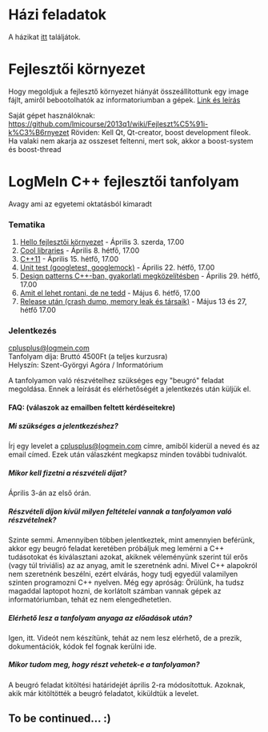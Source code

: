 Házi feladatok
======
A házikat [itt](https://github.com/lmicourse/2013q1/wiki/Házi-feladat) találjátok.

Fejlesztői környezet
======

Hogy megoldjuk a fejlesztő környezet hiányát összeállítottunk egy image fájlt, amiről bebootolhatók az informatoriumban a gépek.
[Link és leírás](https://github.com/lmicourse/2013q1/wiki/LMI-Course-Live-Ubuntu)

Saját gépet használóknak:
https://github.com/lmicourse/2013q1/wiki/Fejleszt%C5%91i-k%C3%B6rnyezet
Röviden: Kell Qt, Qt-creator, boost development fileok. Ha valaki nem akarja az osszeset feltenni, mert sok, akkor a boost-system és boost-thread

LogMeIn C++ fejlesztői tanfolyam
======
Avagy ami az egyetemi oktatásból kimaradt

### Tematika ###

1. [Hello fejlesztői környezet](https://github.com/lmicourse/2013q1/wiki/Hello-dev-environment) - Április 3. szerda, 17.00
2. [Cool libraries](https://github.com/lmicourse/2013q1/wiki/Cool-libraries) - Április 8. hétfő, 17.00
3. [C++11](https://github.com/lmicourse/2013q1/wiki/C--11) - Április 15. hétfő, 17.00
4. [Unit test (googletest, googlemock)](https://github.com/lmicourse/2013q1/wiki/Unit-tests) - Április 22. hétfő, 17.00
5. [Design patterns C++-ban, gyakorlati megközelítésben](https://github.com/lmicourse/2013q1/wiki/Design-patterns) - Április 29. hétfő, 17.00
6. [Amit el lehet rontani, de ne tedd](https://github.com/lmicourse/2013q1/wiki/Anti-patterns) - Május 6. hétfő, 17.00
7. [Release után (crash dump, memory leak és társaik)](https://github.com/lmicourse/2013q1/wiki/After-release) - Május 13 és 27, hétfő 17.00

### Jelentkezés ###
cplusplus@logmein.com  
Tanfolyam díja: Bruttó 4500Ft (a teljes kurzusra)  
Helyszín: Szent-Györgyi Agóra / Informatórium

A tanfolyamon való részvételhez szükséges egy "beugró" feladat megoldása. Ennek a leírását és elérhetőségét a jelentkezés után küljük el.

#### FAQ: (válaszok az emailben feltett kérdéseitekre) ####
##### Mi szükséges a jelentkezéshez? #####
Írj egy levelet a cplusplus@logmein.com címre, amiből kiderül a neved és az email címed. Ezek után válaszként megkapsz minden 
további tudnivalót.

##### Mikor kell fizetni a részvételi díjat? #####
Április 3-án az első órán.

##### Részvételi díjon kívül milyen feltételei vannak a tanfolyamon való részvételnek? #####
Szinte semmi. Amennyiben többen jelentkeztek, mint amennyien beférünk, akkor egy beugró feladat keretében próbáljuk meg lemérni a C++ 
tudásotokat és kiválasztani azokat, akiknek véleményünk szerint túl erős (vagy túl triviális) az az anyag, amit le szeretnénk adni. 
Mivel C++ alapokról nem szeretnénk beszélni, ezért elvárás, hogy tudj egyedül valamilyen szinten programozni C++ nyelven. Még egy apróság: 
Örülünk, ha tudsz magaddal laptopot hozni, de korlátolt számban vannak gépek az informatóriumban, tehát ez nem elengedhetetlen.

##### Elérhető lesz a tanfolyam anyaga az előadások után? #####
Igen, itt. Videót nem készítünk, tehát az nem lesz elérhető, de a prezik, dokumentációk, kódok fel fognak kerülni ide.   

##### Mikor tudom meg, hogy részt vehetek-e a tanfolyamon? #####
A beugró feladat kitöltési határidejét április 2-ra módosítottuk. Azoknak, akik már kitöltötték a beugró feladatot, kiküldtük a levelet.   

## To be continued... :) ##
